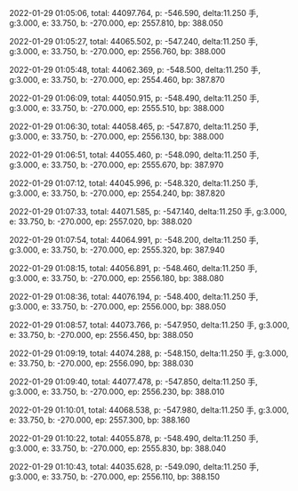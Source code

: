 2022-01-29 01:05:06, total: 44097.764, p: -546.590, delta:11.250 手, g:3.000, e: 33.750, b: -270.000, ep: 2557.810, bp: 388.050

2022-01-29 01:05:27, total: 44065.502, p: -547.240, delta:11.250 手, g:3.000, e: 33.750, b: -270.000, ep: 2556.760, bp: 388.000

2022-01-29 01:05:48, total: 44062.369, p: -548.500, delta:11.250 手, g:3.000, e: 33.750, b: -270.000, ep: 2554.460, bp: 387.870

2022-01-29 01:06:09, total: 44050.915, p: -548.490, delta:11.250 手, g:3.000, e: 33.750, b: -270.000, ep: 2555.510, bp: 388.000

2022-01-29 01:06:30, total: 44058.465, p: -547.870, delta:11.250 手, g:3.000, e: 33.750, b: -270.000, ep: 2556.130, bp: 388.000

2022-01-29 01:06:51, total: 44055.460, p: -548.090, delta:11.250 手, g:3.000, e: 33.750, b: -270.000, ep: 2555.670, bp: 387.970

2022-01-29 01:07:12, total: 44045.996, p: -548.320, delta:11.250 手, g:3.000, e: 33.750, b: -270.000, ep: 2554.240, bp: 387.820

2022-01-29 01:07:33, total: 44071.585, p: -547.140, delta:11.250 手, g:3.000, e: 33.750, b: -270.000, ep: 2557.020, bp: 388.020

2022-01-29 01:07:54, total: 44064.991, p: -548.200, delta:11.250 手, g:3.000, e: 33.750, b: -270.000, ep: 2555.320, bp: 387.940

2022-01-29 01:08:15, total: 44056.891, p: -548.460, delta:11.250 手, g:3.000, e: 33.750, b: -270.000, ep: 2556.180, bp: 388.080

2022-01-29 01:08:36, total: 44076.194, p: -548.400, delta:11.250 手, g:3.000, e: 33.750, b: -270.000, ep: 2556.000, bp: 388.050

2022-01-29 01:08:57, total: 44073.766, p: -547.950, delta:11.250 手, g:3.000, e: 33.750, b: -270.000, ep: 2556.450, bp: 388.050

2022-01-29 01:09:19, total: 44074.288, p: -548.150, delta:11.250 手, g:3.000, e: 33.750, b: -270.000, ep: 2556.090, bp: 388.030

2022-01-29 01:09:40, total: 44077.478, p: -547.850, delta:11.250 手, g:3.000, e: 33.750, b: -270.000, ep: 2556.230, bp: 388.010

2022-01-29 01:10:01, total: 44068.538, p: -547.980, delta:11.250 手, g:3.000, e: 33.750, b: -270.000, ep: 2557.300, bp: 388.160

2022-01-29 01:10:22, total: 44055.878, p: -548.490, delta:11.250 手, g:3.000, e: 33.750, b: -270.000, ep: 2555.830, bp: 388.040

2022-01-29 01:10:43, total: 44035.628, p: -549.090, delta:11.250 手, g:3.000, e: 33.750, b: -270.000, ep: 2556.110, bp: 388.150